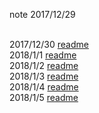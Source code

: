 note  2017/12/29   

<br/> 
2017/12/30   <a href="https://github.com/static-mkk/learn_note/tree/master/2017.12" >readme</a>
<br/>
2018/1/1    <a href="https://github.com/static-mkk/learn_note/tree/master/2018.1/1.1" >readme</a>
<br/>
2018/1/2   <a href="https://github.com/static-mkk/learn_note/tree/master/2018.1/1.2" >readme</a>
<br/>
2018/1/3  <a href="https://github.com/static-mkk/learn_note/tree/master/2018.1/1.3" >readme</a>
<br/>
2018/1/4  <a href="https://github.com/static-mkk/learn_note/tree/master/2018.1/1.4" >readme</a>
<br/>
2018/1/5  <a href="https://github.com/static-mkk/learn_note/tree/master/2018.1/1.5" >readme</a>